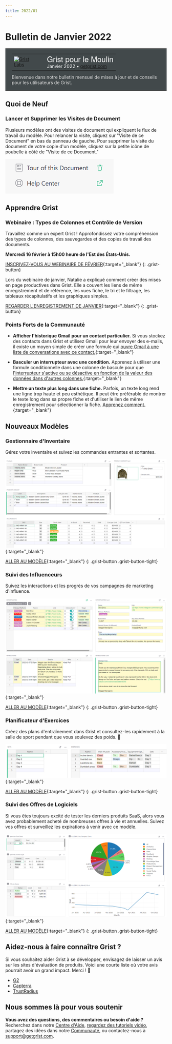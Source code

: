 ```yaml
---
title: 2022/01
---
```


# Bulletin de Janvier 2022

<style>
  /* restaurer certains paramètres par défaut mal remplacés */
  .newsletter-header .table {
    background-color: initial;
    border: initial;
  }
  .newsletter-header .table > tbody > tr > td {
    padding: initial;
    border: initial;
    vertical-align: initial;
  }
  .newsletter-header img.header-img {
    padding: initial;
    max-width: initial;
    display: initial;
    padding: initial;
    line-height: initial;
    background-color: initial;
    border: initial;
    border-radius: initial;
    margin: initial;
  }

  /* copier les styles de la newsletter, avec un préfixe pour une spécificité suffisante */
  .newsletter-header .header {
    border: none;
    padding: 0;
    margin: 0;
  }
  .newsletter-header table > tbody > tr > td.header-image {
    width: 80px;
    padding-right: 16px;
  }
  .newsletter-header table > tbody > tr > td.header-text {
    background-color: #42494B;
    padding: 16px 20px;
  }
  .newsletter-header table.header-top {
    border: none;
    padding: 0;
    margin: 0;
    width: 100%;
  }
  .header-title {
    font-family: Helvetica Neue, Helvetica, Arial, sans-serif;
    font-size: 24px;
    line-height: 28px;
    color: #FFFFFF;
  }
  .header-month {
    color: #FFFFFF;
  }
  .header-welcome {
    margin-top: 12px;
    color: #FFFFFF;
  }
</style>
<div class="newsletter-header">
<table class="header" cellpadding="0" cellspacing="0" border="0"><tr>
  <td class="header-text">
    <table class="header-top"><tr>
      <td class="header-image">
        <a href="https://www.getgrist.com">
          <img class="header-img" src="/images/newsletters/grist-labs.png" width="80" height="80" alt="Grist Labs" border="0">
        </a>
      </td>
      <td class="header-top-text">
        <div class="header-title">Grist pour le Moulin</div>
        <div class="header-month">Janvier 2022
          &#8226; <a href="https://www.getgrist.com/">getgrist.com</a></div>
      </td>
    </tr></table>
    <div class="header-welcome" style="color: #e0e0e0;">
      Bienvenue dans notre bulletin mensuel de mises à jour et de conseils pour les utilisateurs de Grist.
    </div>
  </td>
</tr></table>
</div>

## Quoi de Neuf

### Lancer et Supprimer les Visites de Document

Plusieurs modèles ont des visites de document qui expliquent le flux de travail du modèle. Pour relancer la visite, cliquez sur "Visite de ce Document" en bas du panneau de gauche. Pour supprimer la visite du document de votre copie d'un modèle, cliquez sur la petite icône de poubelle à côté de "Visite de ce Document."

![Visites de Document](../images/newsletters/2022-01/delete-doc-tour.png)

## Apprendre Grist

### Webinaire : Types de Colonnes et Contrôle de Version

Travaillez comme un expert Grist ! Approfondissez votre compréhension des types de colonnes, des sauvegardes et des copies de travail des documents.

**Mercredi 16 février à 15h00 heure de l'Est des États-Unis.**

[INSCRIVEZ-VOUS AU WEBINAIRE DE FÉVRIER](https://www.getgrist.com/learn-grist-webinar/){:target="\_blank"}
{: .grist-button}

Lors du webinaire de janvier, Natalie a expliqué comment créer des mises en page productives dans Grist. Elle a couvert les liens de même enregistrement et de référence, les vues fiche, le tri et le filtrage, les tableaux récapitulatifs et les graphiques simples.

[REGARDER L'ENREGISTREMENT DE JANVIER](https://www.youtube.com/watch?v=QZnKhtqJR0c){:target="\_blank"}
{: .grist-button}

### Points Forts de la Communauté

* **Afficher l'historique Gmail pour un contact particulier.** Si vous stockez des contacts dans Grist et utilisez Gmail pour leur envoyer des e-mails, il existe un moyen simple de créer une formule qui [ouvre Gmail à une liste de conversations avec ce contact.](https://community.getgrist.com/t/pull-up-gmail-history-for-a-particular-contact/){:target="\_blank"}

* **Basculer un interrupteur avec une condition.** Apprenez à utiliser une formule conditionnelle dans une colonne de bascule pour que [l'interrupteur s'active ou se désactive en fonction de la valeur des données dans d'autres colonnes.](https://community.getgrist.com/t/toggle-a-switch-with-a-condition/){:target="\_blank"}

* **Mettre un texte plus long dans une fiche.** Parfois, un texte long rend une ligne trop haute et peu esthétique. Il peut être préférable de montrer le texte long dans sa propre fiche et d'utiliser le lien de même enregistrement pour sélectionner la fiche. [Apprenez comment.](https://community.getgrist.com/t/dealing-with-larger-text-blocks/484){:target="\_blank"}

## Nouveaux Modèles

### Gestionnaire d'Inventaire

Gérez votre inventaire et suivez les commandes entrantes et sortantes.

[![Capture d'écran du Gestionnaire d'Inventaire](../images/newsletters/2022-01/inventory-manager.png)](https://templates.getgrist.com/sXsBGDTKau1F/Inventory-Manager){:target="\_blank"}

[ALLER AU MODÈLE](https://templates.getgrist.com/sXsBGDTKau1F/Inventory-Manager){:target="\_blank"}
{: .grist-button .grist-button-tight}

### Suivi des Influenceurs

Suivez les interactions et les progrès de vos campagnes de marketing d'influence.

[![Capture d'écran du Suivi des Influenceurs](../images/newsletters/2022-01/influencer-outreach.png)](https://templates.getgrist.com/qPxe3srL7H28/Influencer-Outreach){:target="\_blank"}

[ALLER AU MODÈLE](https://templates.getgrist.com/qPxe3srL7H28/Influencer-Outreach){:target="\_blank"}
{: .grist-button .grist-button-tight}

### Planificateur d'Exercices

Créez des plans d'entraînement dans Grist et consultez-les rapidement à la salle de sport pendant que vous soulevez des poids. 💪

[![Capture d'écran du Planificateur d'Exercices](../images/newsletters/2022-01/exercise-planner.png)](https://templates.getgrist.com/gJ1Szp21g5wr/Exercise-Planner/){:target="\_blank"}

[ALLER AU MODÈLE](https://templates.getgrist.com/gJ1Szp21g5wr/Exercise-Planner/){:target="\_blank"}
{: .grist-button .grist-button-tight}

### Suivi des Offres de Logiciels

Si vous êtes toujours excité de tester les derniers produits SaaS, alors vous avez probablement acheté de nombreuses offres à vie et annuelles. Suivez vos offres et surveillez les expirations à venir avec ce modèle.

[![Capture d'écran du Suivi des Offres de Logiciels](../images/newsletters/2022-01/software-deals.png)](https://templates.getgrist.com/viyGsuqvNF1D/Software-Deals-Tracker/){:target="\_blank"}

[ALLER AU MODÈLE](https://templates.getgrist.com/viyGsuqvNF1D/Software-Deals-Tracker/){:target="\_blank"}
{: .grist-button .grist-button-tight}

## Aidez-nous à faire connaître Grist ?
Si vous souhaitez aider Grist à se développer, envisagez de laisser un avis sur les sites d'évaluation de produits. Voici une courte liste où votre avis pourrait avoir un grand impact. Merci ! 🙏

* [G2](https://www.g2.com/products/grist/)
* [Capterra](https://www.capterra.com/p/232821/Grist/)
* [TrustRadius](https://www.trustradius.com/products/grist/)

## Nous sommes là pour vous soutenir

**Vous avez des questions, des commentaires ou besoin d'aide ?** Recherchez dans notre [Centre d'Aide](../index.md), [regardez des tutoriels vidéo](https://www.youtube.com/channel/UCx0ioQrrC-bIrkmZ7ZULr0g/playlists), partagez des idées dans notre [Communauté](https://community.getgrist.com), ou contactez-nous à <support@getgrist.com>.
